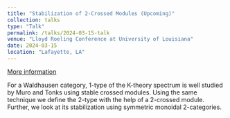 ```yaml
---
title: "Stabilization of 2-Crossed Modules (Upcoming)"
collection: talks
type: "Talk"
permalink: /talks/2024-03-15-talk
venue: "Lloyd Roeling Conference at University of Louisiana"
date: 2024-03-15
location: "Lafayette, LA"
---
```

[More information](https://userweb.ucs.louisiana.edu/~c00424469/lr2024/)

For a Waldhausen category, 1-type of the K-theory spectrum is well studied by Muro and Tonks using stable crossed modules. Using the same technique we define the 2-type with the help of a 2-crossed module. Further, we look at its stabilization using symmetric monoidal 2-categories.
